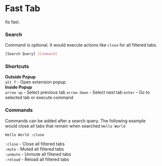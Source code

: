 # Fast Tab
Its fast.  
### Search
Command is optional. It would execute actions like `close` for all filtered tabs.
```bash
[Search Query] [Command]
```

### Shortcuts
**Outside Popup**  
`alt f` - Open extension popup  
**Inside Popup**  
`arrow up` - Select previous tab
`arrow down` - Select next tab
`enter` - Go to selected tab or execute command

### Commands 
Commands can be added after a search query. The following example would close all tabs that remain when searched `Hello World`
```
Hello World :close 
```
`:close` - Close all filtered tabs  
`:mute` - Muted all filtered tabs  
`:unmute` - Unmute all filtered tabs  
`:reload` - Reload all filtered tabs